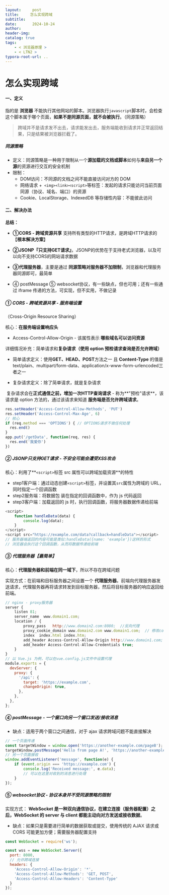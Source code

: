 ```yaml
---
layout:     post
title:     怎么实现跨域
subtitle:  
date:       2024-10-24
author:     
header-img: 
catalog: true
tags:
    - < 浏览器原理 >
    - < LTN2 >
typora-root-url: ..
---
```




# 怎么实现跨域

#### 一、定义

指的是 **浏览器** 不能执行其他网站的脚本。浏览器执行`javascript`脚本时，会检查这个脚本属于哪个页面，**如果不是同源页面，就不会被执行**。（同源策略）

> 跨域并不是请求发不出去，请求能发出去，服务端能收到请求并正常返回结果，只是结果被浏览器拦截了。

##### 同源策略

- 定义：同源策略是一种用于限制从一个**源加载的文档或脚本**如何与**来自另一个源**的资源进行交互的安全机制
- 限制：
    - DOM访问：不同源的文档之间不能直接访问对方的 DOM
    - 网络请求 +` <img><link><script>`等标签：发起的请求只能访问当前页面同源（协议、域名、端口）的资源
    - Cookie、LocalStorage、IndexedDB 等存储性内容：不能彼此访问

#### 二、解决办法

**总结：**

- **①CORS - 跨域资源共享** 支持所有类型的HTTP请求，是跨域HTTP请求的【**根本解决方案**】

- **②JSONP『只支持GET请求』**，JSONP的优势在于支持老式浏览器，以及可以向不支持CORS的网站请求数据

- **③代理服务器**，主要是通过 **同源策略对服务器不加限制**，浏览器和代理服务器同源即可，最简单
- ④ postMessage ⑤ websocket协议，有一些缺点，但也可用；还有一些通过 iframe 传递的方法，可实现，但不实用，不做记录



##### ① CORS - 跨域资源共享 - 服务端设置

（Cross-Origin Resource Sharing）

核心：**在服务端设置响应头**

- Access-Control-Allow-Origin - 该属性表示 **哪些域名可以访问资源**



详细情况补充：简单请求和**复杂请求（使用 option 预检请求查询是否允许跨域）**

- 简单请求定义：使用**GET、HEAD、POST**方法之一 且 **Content-Type** 的值是 text/plain、multipart/form-data、application/x-www-form-urlencoded三者之一

- 复杂请求定义：除了简单请求，就是复杂请求

​	复杂请求会在**正式通信之前，增加一次HTTP查询请求** - 称为**"预检"请求**，该请求是 option 方法的，通过该请求来知道 **服务端是否允许跨域请求**。

```javascript
res.setHeader('Access-Control-Allow-Methods', 'PUT')
res.setHeader('Access-Control-Max-Age', 6)
// 核心
if (req.method === 'OPTIONS') {	// OPTIONS请求不做任何处理
  res.end() 
}
app.put('/getData', function(req, res) {	
  res.end('我爱你')
})
```



##### ② JSONP只支持GET请求 - 不安全可能会遭受XSS攻击

核心：利用了**`<script>`标签 src 属性可以跨域加载资源**的特性

- step1客户端：通过动态创建`<script>`标签，并设置其`src`属性为跨域的 URL，同时指定一个回调函数
- step2服务端：将数据包 装在指定的回调函数中，作为 js 代码返回
- step3客户端：加载返回的 js 时，执行回调函数，将服务器数据传递给前端

```js
<script>
    function handleData(data) {
        console.log(data);
    }
</script>
<script src="https://example.com/data?callback=handleData"></script>
// 服务器端返回的内容可能是类似:handleData({name: 'example'})这样的形式
// 浏览器会执行这个回调函数，从而将数据传递给前端
```



##### ③ 代理服务器【最简单】

核心：**代理服务器和前端在同一域下**，所以不存在跨域问题

实现方式：在前端和目标服务器之间设置一个 **代理服务器**。前端向代理服务器发送请求，代理服务器再将请求转发到目标服务器，然后将目标服务器的响应返回给前端。

```js
// nginx - proxy服务器
server {
    listen 81;
    server_name  www.domain1.com;
    location / {
        proxy_pass   http://www.domain2.com:8080;  //反向代理
        proxy_cookie_domain www.domain2.com www.domain1.com;  // 修改cookie里域名
        index  index.html index.htm;
        add_header Access-Control-Allow-Origin http://www.domain1.com;  
        add_header Access-Control-Allow-Credentials true;
    }
}
// 以 Vue.js 为例，可以在vue.config.js文件中设置代理
module.exports = {
  devServer: {
    proxy: {
      '/api': {
        target: 'https://example.com',
        changeOrigin: true,
      },
    },
  },
};
```



##### ④ postMessage - 一个窗口向另一个窗口发送/接收消息

- 缺点：适用于两个窗口之间通信，对于 ajax 请求跨域问题不能直接解决

```javascript
// 一个页面传递
const targetWindow = window.open('https://another-example.com/pageB');
targetWindow.postMessage('Hello from page A!', 'https://another-example.com');
// 另一个页面接收
window.addEventListener('message', function(e) {
    if (event.origin === 'https://example.com') {
        console.log('Received message:', e.data);
        // 可以在这里对收到的消息进行处理
    }
});
```



##### ⑤ websocket协议 - 协议本身并不受同源策略的限制

实现方式： **WebSocket 是一种双向通信协议，在建立连接（服务器配置）之后，WebSocket 的 server 与 client 都能主动向对方发送或接收数据**。

- 缺点：如果只是需要进行简单的数据获取或提交，使用传统的 AJAX 请求或 CORS 可能更加方便；需要服务器配置支持

```javascript
const WebSocket = require('ws');

const wss = new WebSocket.Server({
  port: 8080,
  // 允许跨域连接
  headers: {
    'Access-Control-Allow-Origin': '*',
    'Access-Control-Allow-Methods': 'GET, POST',
    'Access-Control-Allow-Headers': 'Content-Type'
  }
});
```

